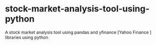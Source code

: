 # stock-market-analysis-tool-using-python
A stock market analysis tool using pandas and yfinance [Yahoo Finance ] libraries using python
